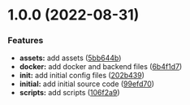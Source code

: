 # 1.0.0 (2022-08-31)


### Features

* **assets:** add assets ([5bb644b](https://github.com/paulAlexandruSerban/prj--fe-ui-techstack-insights/commit/5bb644b0fbcf075ec057a682edd3a817f8f745c1))
* **docker:** add docker and backend files ([6b4f1d7](https://github.com/paulAlexandruSerban/prj--fe-ui-techstack-insights/commit/6b4f1d7be069739b74fadc6c894228dc4ea4724c))
* **init:** add initial config files ([202b439](https://github.com/paulAlexandruSerban/prj--fe-ui-techstack-insights/commit/202b439828e58bc8a5ffb803778de1adeab577b0))
* **initial:** add initial source code ([99efd70](https://github.com/paulAlexandruSerban/prj--fe-ui-techstack-insights/commit/99efd70a6913ac102dbf4f211025d428be36d2e1))
* **scripts:** add scripts ([106f2a9](https://github.com/paulAlexandruSerban/prj--fe-ui-techstack-insights/commit/106f2a9449ab5e09f4ee4e13c62bf4ec01591261))
